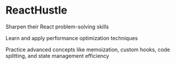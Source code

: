 # ReactHustle

Sharpen their React problem-solving skills

Learn and apply performance optimization techniques

Practice advanced concepts like memoization, custom hooks, code splitting, and state management efficiency
